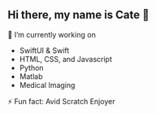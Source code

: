 ## Hi there, my name is Cate 👋 

🔭 I’m currently working on 
- SwiftUI & Swift
- HTML, CSS, and Javascript
- Python
- Matlab
- Medical Imaging

⚡ Fun fact: Avid Scratch Enjoyer
  
